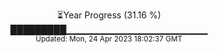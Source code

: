 <p align="center">
⏳Year Progress (31.16 %) <br>
█████████▁▁▁▁▁▁▁▁▁▁▁▁▁▁▁▁▁▁▁▁▁ <br>
<sub>Updated: Mon, 24 Apr 2023 18:02:37 GMT</sub>
</p>

